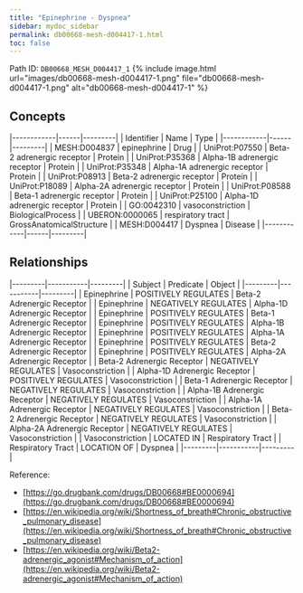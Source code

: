 ```yaml
---
title: "Epinephrine - Dyspnea"
sidebar: mydoc_sidebar
permalink: db00668-mesh-d004417-1.html
toc: false 
---
```



Path ID: `DB00668_MESH_D004417_1`
{% include image.html url="images/db00668-mesh-d004417-1.png" file="db00668-mesh-d004417-1.png" alt="db00668-mesh-d004417-1" %}

## Concepts

|------------|------|---------|
| Identifier | Name | Type    |
|------------|------|---------|
| MESH:D004837 | epinephrine | Drug |
| UniProt:P07550 | Beta-2 adrenergic receptor | Protein |
| UniProt:P35368 | Alpha-1B adrenergic receptor | Protein |
| UniProt:P35348 | Alpha-1A adrenergic receptor | Protein |
| UniProt:P08913 | Beta-2 adrenergic receptor | Protein |
| UniProt:P18089 | Alpha-2A adrenergic receptor | Protein |
| UniProt:P08588 | Beta-1 adrenergic receptor | Protein |
| UniProt:P25100 | Alpha-1D adrenergic receptor | Protein |
| GO:0042310 | vasoconstriction | BiologicalProcess |
| UBERON:0000065 | respiratory tract | GrossAnatomicalStructure |
| MESH:D004417 | Dyspnea | Disease |
|------------|------|---------|

## Relationships

|---------|-----------|---------|
| Subject | Predicate | Object  |
|---------|-----------|---------|
| Epinephrine | POSITIVELY REGULATES | Beta-2 Adrenergic Receptor |
| Epinephrine | NEGATIVELY REGULATES | Alpha-1D Adrenergic Receptor |
| Epinephrine | POSITIVELY REGULATES | Beta-1 Adrenergic Receptor |
| Epinephrine | POSITIVELY REGULATES | Alpha-1B Adrenergic Receptor |
| Epinephrine | POSITIVELY REGULATES | Alpha-1A Adrenergic Receptor |
| Epinephrine | POSITIVELY REGULATES | Beta-2 Adrenergic Receptor |
| Epinephrine | POSITIVELY REGULATES | Alpha-2A Adrenergic Receptor |
| Beta-2 Adrenergic Receptor | NEGATIVELY REGULATES | Vasoconstriction |
| Alpha-1D Adrenergic Receptor | POSITIVELY REGULATES | Vasoconstriction |
| Beta-1 Adrenergic Receptor | NEGATIVELY REGULATES | Vasoconstriction |
| Alpha-1B Adrenergic Receptor | NEGATIVELY REGULATES | Vasoconstriction |
| Alpha-1A Adrenergic Receptor | NEGATIVELY REGULATES | Vasoconstriction |
| Beta-2 Adrenergic Receptor | NEGATIVELY REGULATES | Vasoconstriction |
| Alpha-2A Adrenergic Receptor | NEGATIVELY REGULATES | Vasoconstriction |
| Vasoconstriction | LOCATED IN | Respiratory Tract |
| Respiratory Tract | LOCATION OF | Dyspnea |
|---------|-----------|---------|

Reference: 
  - [https://go.drugbank.com/drugs/DB00668#BE0000694](https://go.drugbank.com/drugs/DB00668#BE0000694)
  - [https://en.wikipedia.org/wiki/Shortness_of_breath#Chronic_obstructive_pulmonary_disease](https://en.wikipedia.org/wiki/Shortness_of_breath#Chronic_obstructive_pulmonary_disease)
  - [https://en.wikipedia.org/wiki/Beta2-adrenergic_agonist#Mechanism_of_action](https://en.wikipedia.org/wiki/Beta2-adrenergic_agonist#Mechanism_of_action)

